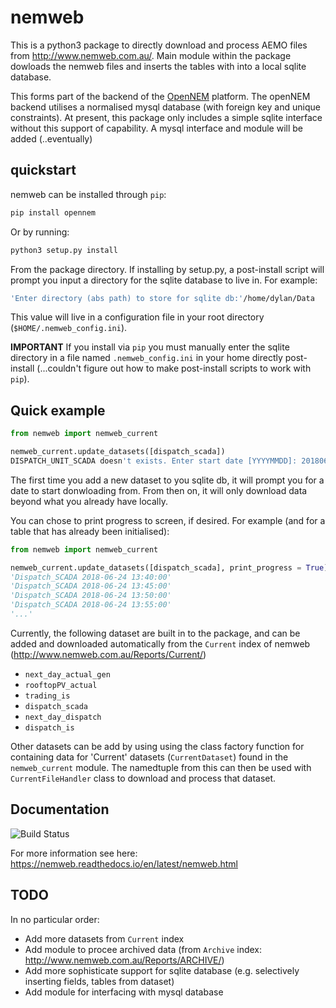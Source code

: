 # nemweb
This is a python3 package to directly download and process AEMO files from http://www.nemweb.com.au/. Main module within the package dowloads the nemweb files and inserts the tables with into a local sqlite database.

This forms part of the backend of the [OpenNEM](https://opennem.org.au/#/all-regions) platform. The openNEM backend utilises a normalised mysql database (with foreign key and unique constraints). At present, this package only includes a simple sqlite interface without this support of capability. A mysql interface and module will be added (..eventually)

## quickstart

nemweb can be installed through `pip`:

```bash
pip install opennem
``` 

Or by running:

```bash
python3 setup.py install
```

From the package directory. If installing by setup.py, a post-install script will prompt you input a directory for the sqlite database to live in. For example:

```bash
'Enter directory (abs path) to store for sqlite db:'/home/dylan/Data
```

This value will live in a configuration file in your root directory (`$HOME/.nemweb_config.ini`). 

**IMPORTANT** If you install via `pip` you must manually enter the sqlite directory in a file named `.nemweb_config.ini` in your home directly post-install (...couldn't figure out how to make post-install scripts to work with `pip`). 

## Quick example

```python
from nemweb import nemweb_current

nemweb_current.update_datasets([dispatch_scada])
DISPATCH_UNIT_SCADA doesn't exists. Enter start date [YYYYMMDD]: 20180624
```
The first time you add a new dataset to you sqlite db, it will prompt you for a date to start donwloading from. From then on, it will only download data beyond what you already have locally. 

You can chose to print progress to screen, if desired. For example (and for a table that has already been initialised):

```python
from nemweb import nemweb_current

nemweb_current.update_datasets([dispatch_scada], print_progress = True)
'Dispatch_SCADA 2018-06-24 13:40:00'
'Dispatch_SCADA 2018-06-24 13:45:00'
'Dispatch_SCADA 2018-06-24 13:50:00'
'Dispatch_SCADA 2018-06-24 13:55:00'
'...'
```
Currently, the following dataset are built in to the package, and can be added and downloaded automatically from the `Current` index of nemweb (http://www.nemweb.com.au/Reports/Current/) 

* `next_day_actual_gen`
* `rooftopPV_actual`
* `trading_is`
* `dispatch_scada`
* `next_day_dispatch`
* `dispatch_is`

Other datasets can be add by using using the class factory function for containing data for 'Current' datasets (`CurrentDataset`) found in the `nemweb_current` module.  The namedtuple from this can then be used with `CurrentFileHandler`
class to download and process that dataset.

## Documentation

![Build Status](https://media.readthedocs.org/static/projects/badges/passing-flat.svg)

For more information see here: https://nemweb.readthedocs.io/en/latest/nemweb.html

## TODO

In no particular order:

* Add more datasets from `Current` index
* Add module to procee archived data (from `Archive` index: http://www.nemweb.com.au/Reports/ARCHIVE/)
* Add more sophisticate support for sqlite database (e.g. selectively inserting fields, tables from dataset)
* Add module for interfacing with mysql database
